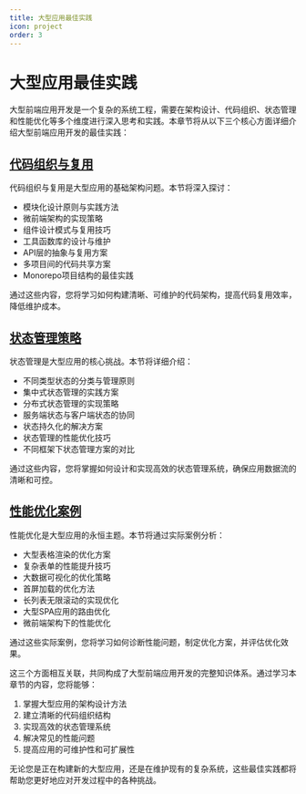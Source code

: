 ```yaml
---
title: 大型应用最佳实践
icon: project
order: 3
---
```


# 大型应用最佳实践

大型前端应用开发是一个复杂的系统工程，需要在架构设计、代码组织、状态管理和性能优化等多个维度进行深入思考和实践。本章节将从以下三个核心方面详细介绍大型前端应用开发的最佳实践：

## [代码组织与复用](./01-代码组织与复用.md)

代码组织与复用是大型应用的基础架构问题。本节将深入探讨：
- 模块化设计原则与实践方法
- 微前端架构的实现策略
- 组件设计模式与复用技巧
- 工具函数库的设计与维护
- API层的抽象与复用方案
- 多项目间的代码共享方案
- Monorepo项目结构的最佳实践

通过这些内容，您将学习如何构建清晰、可维护的代码架构，提高代码复用效率，降低维护成本。

## [状态管理策略](./02-状态管理策略.md)

状态管理是大型应用的核心挑战。本节将详细介绍：
- 不同类型状态的分类与管理原则
- 集中式状态管理的实践方案
- 分布式状态管理的实现策略
- 服务端状态与客户端状态的协同
- 状态持久化的解决方案
- 状态管理的性能优化技巧
- 不同框架下状态管理方案的对比

通过这些内容，您将掌握如何设计和实现高效的状态管理系统，确保应用数据流的清晰和可控。

## [性能优化案例](./03-性能优化案例.md)

性能优化是大型应用的永恒主题。本节将通过实际案例分析：
- 大型表格渲染的优化方案
- 复杂表单的性能提升技巧
- 大数据可视化的优化策略
- 首屏加载的优化方法
- 长列表无限滚动的实现优化
- 大型SPA应用的路由优化
- 微前端架构下的性能优化

通过这些实际案例，您将学习如何诊断性能问题，制定优化方案，并评估优化效果。

这三个方面相互关联，共同构成了大型前端应用开发的完整知识体系。通过学习本章节的内容，您将能够：

1. 掌握大型应用的架构设计方法
2. 建立清晰的代码组织结构
3. 实现高效的状态管理系统
4. 解决常见的性能问题
5. 提高应用的可维护性和可扩展性

无论您是正在构建新的大型应用，还是在维护现有的复杂系统，这些最佳实践都将帮助您更好地应对开发过程中的各种挑战。